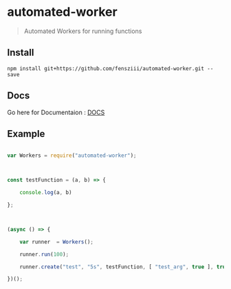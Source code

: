 automated-worker
=================

> Automated Workers for running functions


## Install
```
npm install git+https://github.com/fensziii/automated-worker.git --save
```

## Docs
Go here for Documentaion : [DOCS](docs/index.md)

## Example
```js

var Workers = require("automated-worker");



const testFunction = (a, b) => {

    console.log(a, b)

};



(async () => {

    var runner  = Workers(); 

    runner.run(100);

    runner.create("test", "5s", testFunction, [ "test_arg", true ], true);  

})();

```